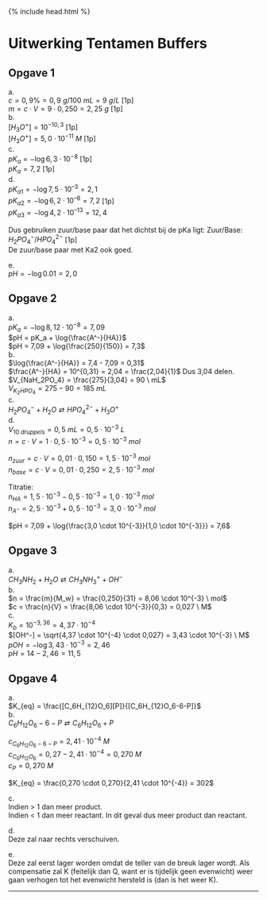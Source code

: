 {% include head.html %}

# Uitwerking Tentamen Buffers

## Opgave 1
a.  
$c = 0,9\% = 0,9 \ g/100 \ mL = 9 \ g/L$ [1p]  
$m = c \cdot V = 9 \cdot 0,250 = 2,25 \ g$ [1p]  
b.  
$[H_3O^+] = 10^{-10,3}$ [1p]  
$[H_3O^+] = 5,0 \cdot 10^{-11} \ M$ [1p]  
c.  
$pK_a = -\log{6,3 \cdot 10^{-8}}$ [1p]  
$pK_a = 7,2$ [1p]  
d.  
$pK_{a1} = -\log{7,5 \cdot 10^{–3}} = 2,1$  
$pK_{a2} = -\log{6,2 \cdot 10^{–8}} = 7,2$ [1p]  
$pK_{a3} = -\log{4,2 \cdot 10^{–13}} = 12,4$  

Dus gebruiken zuur/base paar dat het dichtst bij de pKa ligt:
Zuur/Base:
$H_2PO_4^-/HPO_4^{2-}$ [1p]  
De zuur/base paar met Ka2 ook goed.  

e.  
$pH = -\log{0.01} = 2,0$  

## Opgave 2

a.  
$pK_a = -\log{8,12 \cdot 10^{-8}} = 7,09$  
$pH = pK_a + \log{\frac{A^-}{HA}}$  
$pH = 7,09 + \log{\frac{250}{150}} = 7,3$  
b.  
$\log{\frac{A^-}{HA}} = 7,4 - 7,09 = 0,31$  
$\frac{A^-}{HA} = 10^{0,31} = 2,04 = \frac{2,04}{1}$
Dus 3,04 delen.
$V_{NaH_2PO_4} = \frac{275}{3,04} = 90 \ mL$  
$V_{K_2HPO_4} = 275 - 90 = 185 \ mL$  
c.  
$H_2PO_4^- + H_2O \rightleftarrows HPO_4^{2-} + H_3O^+$  
d.  
$V_{10 \ druppels} = 0,5 \ mL = 0,5 \cdot 10^{-3} \ L$  
$n = c \cdot V = 1 \cdot 0,5 \cdot 10^{-3} = 0,5 \cdot 10^{-3} \ mol$  

$n_{zuur} = c \cdot V = 0,01 \cdot 0,150 = 1,5 \cdot 10^{-3} \ mol$  
$n_{base} = c \cdot V = 0,01 \cdot 0,250 = 2,5 \cdot 10^{-3} \ mol$  

Titratie:  
$n_{HA} = 1,5 \cdot 10^{-3} - 0,5 \cdot 10^{-3} = 1,0 \cdot 10^{-3} \ mol$  
$n_{A^-} = 2,5 \cdot 10^{-3} + 0,5 \cdot 10^{-3} = 3,0 \cdot 10^{-3} \ mol$  

$pH = 7,09 + \log{\frac{3,0 \cdot 10^{-3}}{1,0 \cdot 10^{-3}}} = 7,6$  

## Opgave 3

a.  
$CH_3NH_2 + H_2O \rightleftarrows CH_3NH_3^+ + OH^-$  
b.  
$n = \frac{m}{M_w} = \frac{0,250}{31} = 8,06 \cdot 10^{-3} \ mol$  
$c = \frac{n}{V} = \frac{8,06 \cdot 10^{-3}}{0,3} = 0,027 \ M$  
c.  
$K_b = 10^{-3,36} = 4,37 \cdot 10^{-4}$  
$[OH^-] = \sqrt{4,37 \cdot 10^{-4} \cdot 0,027} = 3,43 \cdot 10^{-3} \ M$  
$pOH = -\log{3,43 \cdot 10^{-3}} = 2,46$  
$pH = 14 - 2,46 = 11,5$  

## Opgave 4

a.  
$K_{eq} = \frac{[C_6H_{12}O_6][P]}{[C_6H_{12}O_6-6-P]}$  
b.  
$C_6H_{12}O_6-6-P \rightleftarrows C_6H_{12}O_6 + P$  

$c_{C_6H_{12}O_6-6-P} = 2,41 \cdot 10^{-4} \ M$  
$c_{C_6H_{12}O_6} = 0,27 - 2,41 \cdot 10^{-4} = 0,270\ M$  
$c_P = 0,270 \ M$  

$K_{eq} = \frac{0,270 \cdot 0,270}{2,41 \cdot 10^{-4}} = 302$  

c.  
Indien > 1 dan meer product.  
Indien < 1 dan meer reactant.
In dit geval dus meer product dan reactant.  

d.  
Deze zal naar rechts verschuiven.  

e.  
Deze zal eerst lager worden omdat de teller van de breuk lager wordt. Als compensatie zal K (feitelijk dan Q, want er is tijdelijk geen evenwicht) weer gaan verhogen tot het evenwicht hersteld is (dan is het weer K).  

---
